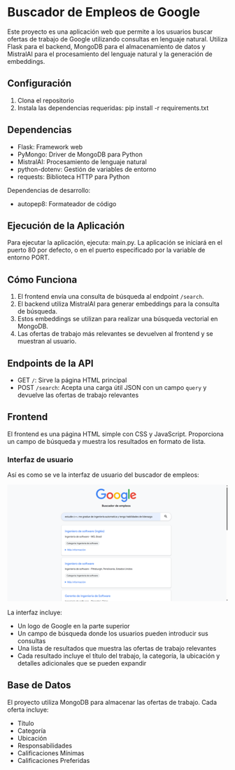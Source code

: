 # Buscador de Empleos de Google

Este proyecto es una aplicación web que permite a los usuarios buscar ofertas de trabajo de Google utilizando consultas en lenguaje natural. Utiliza Flask para el backend, MongoDB para el almacenamiento de datos y MistralAI para el procesamiento del lenguaje natural y la generación de embeddings.

## Configuración

1. Clona el repositorio
2. Instala las dependencias requeridas: pip install -r requirements.txt

## Dependencias

- Flask: Framework web
- PyMongo: Driver de MongoDB para Python
- MistralAI: Procesamiento de lenguaje natural
- python-dotenv: Gestión de variables de entorno
- requests: Biblioteca HTTP para Python

Dependencias de desarrollo:
- autopep8: Formateador de código

## Ejecución de la Aplicación

Para ejecutar la aplicación, ejecuta: main.py.
La aplicación se iniciará en el puerto 80 por defecto, o en el puerto especificado por la variable de entorno PORT.

## Cómo Funciona

1. El frontend envía una consulta de búsqueda al endpoint `/search`.
2. El backend utiliza MistralAI para generar embeddings para la consulta de búsqueda.
3. Estos embeddings se utilizan para realizar una búsqueda vectorial en MongoDB.
4. Las ofertas de trabajo más relevantes se devuelven al frontend y se muestran al usuario.

## Endpoints de la API

- GET `/`: Sirve la página HTML principal
- POST `/search`: Acepta una carga útil JSON con un campo `query` y devuelve las ofertas de trabajo relevantes

## Frontend

El frontend es una página HTML simple con CSS y JavaScript. Proporciona un campo de búsqueda y muestra los resultados en formato de lista.

### Interfaz de usuario

Así es como se ve la interfaz de usuario del buscador de empleos:

![Interfaz del Buscador de Empleos](img/capturaApp.png)

La interfaz incluye:
- Un logo de Google en la parte superior
- Un campo de búsqueda donde los usuarios pueden introducir sus consultas
- Una lista de resultados que muestra las ofertas de trabajo relevantes
- Cada resultado incluye el título del trabajo, la categoría, la ubicación y detalles adicionales que se pueden expandir

## Base de Datos

El proyecto utiliza MongoDB para almacenar las ofertas de trabajo. Cada oferta incluye:

- Título
- Categoría
- Ubicación
- Responsabilidades
- Calificaciones Mínimas
- Calificaciones Preferidas
